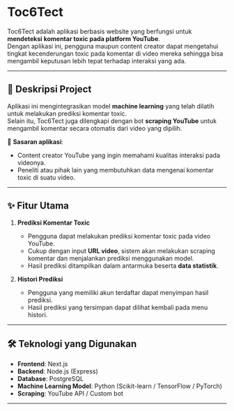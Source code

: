 # Toc6Tect

Toc6Tect adalah aplikasi berbasis website yang berfungsi untuk **mendeteksi komentar toxic pada platform YouTube**.  
Dengan aplikasi ini, pengguna maupun content creator dapat mengetahui tingkat kecenderungan toxic pada komentar di video mereka sehingga bisa mengambil keputusan lebih tepat terhadap interaksi yang ada.

---

## 🚀 Deskripsi Project

Aplikasi ini mengintegrasikan model **machine learning** yang telah dilatih untuk melakukan prediksi komentar toxic.  
Selain itu, Toc6Tect juga dilengkapi dengan bot **scraping YouTube** untuk mengambil komentar secara otomatis dari video yang dipilih.

🔹 **Sasaran aplikasi**:

- Content creator YouTube yang ingin memahami kualitas interaksi pada videonya.
- Peneliti atau pihak lain yang membutuhkan data mengenai komentar toxic di suatu video.

---

## ✨ Fitur Utama

1. **Prediksi Komentar Toxic**

   - Pengguna dapat melakukan prediksi komentar toxic pada video YouTube.
   - Cukup dengan input **URL video**, sistem akan melakukan scraping komentar dan menjalankan prediksi menggunakan model.
   - Hasil prediksi ditampilkan dalam antarmuka beserta **data statistik**.

2. **Histori Prediksi**
   - Pengguna yang memiliki akun terdaftar dapat menyimpan hasil prediksi.
   - Hasil prediksi yang tersimpan dapat dilihat kembali pada menu histori.

---

## 🛠️ Teknologi yang Digunakan

- **Frontend**: Next.js
- **Backend**: Node.js (Express)
- **Database**: PostgreSQL
- **Machine Learning Model**: Python (Scikit-learn / TensorFlow / PyTorch)
- **Scraping**: YouTube API / Custom bot

---
